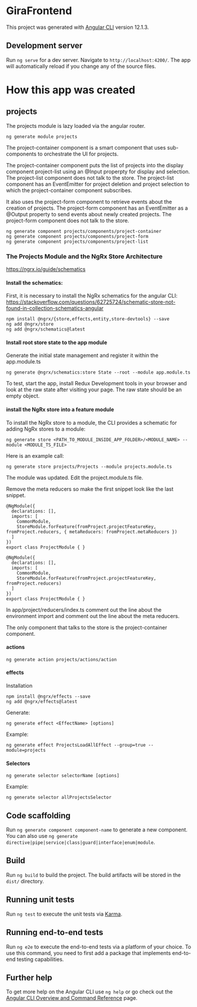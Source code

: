 # GiraFrontend

This project was generated with [Angular CLI](https://github.com/angular/angular-cli) version 12.1.3.

## Development server

Run `ng serve` for a dev server. Navigate to `http://localhost:4200/`. The app will automatically reload if you change any of the source files.



# How this app was created

## projects

The projects module is lazy loaded via the angular router.

```
ng generate module projects
```

The project-container component is a smart component that uses sub-components to orchestrate
the UI for projects.

The project-container component puts the list of projects into the display
component project-list using an @Input properpty for display and selection. The project-list component
does not talk to the store. The project-list component has an EventEmitter for project deletion
and project selection to which the project-container component subscribes.

It also uses the project-form component to retrieve events about the creation of projects.
The project-form component has an EventEmitter as a @Output property to send events about newly
created projects. The project-form component does not talk to the store.

```
ng generate component projects/components/project-container
ng generate component projects/components/project-form
ng generate component projects/components/project-list
```

### The Projects Module and the NgRx Store Architecture

https://ngrx.io/guide/schematics

#### Install the schematics:
First, it is necessary to install the NgRx schematics for the angular CLI:
https://stackoverflow.com/questions/62725724/schematic-store-not-found-in-collection-schematics-angular

```
npm install @ngrx/{store,effects,entity,store-devtools} --save
ng add @ngrx/store
ng add @ngrx/schematics@latest
```

#### Install root store state to the app module

Generate the initial state management and register it within the app.module.ts

```
ng generate @ngrx/schematics:store State --root --module app.module.ts
```

To test, start the app, install Redux Development tools in your browser and look at the
raw state after visiting your page. The raw state should be an empty object.

#### install the NgRx store into a feature module

To install the NgRx store to a module, the CLI provides a schematic for adding NgRx stores to a module:

```
ng generate store <PATH_TO_MODULE_INSIDE_APP_FOLDER>/<MODULE_NAME> --module <MODULE_TS_FILE>
```

Here is an example call:

```
ng generate store projects/Projects --module projects.module.ts
```

The module was updated. Edit the project.module.ts file.

Remove the meta reducers so make the first snippet look like the last snippet.

```
@NgModule({
  declarations: [],
  imports: [
    CommonModule,
    StoreModule.forFeature(fromProject.projectFeatureKey, fromProject.reducers, { metaReducers: fromProject.metaReducers })
  ]
})
export class ProjectModule { }
```

```
@NgModule({
  declarations: [],
  imports: [
    CommonModule,
    StoreModule.forFeature(fromProject.projectFeatureKey, fromProject.reducers)
  ]
})
export class ProjectModule { }
```

In app/project/reducers/index.ts comment out the line about the environment import
and comment out the line about the meta reducers.

The only component that talks to the store is the project-container component.

#### actions

```
ng generate action projects/actions/action
```

#### effects

Installation

```
npm install @ngrx/effects --save
ng add @ngrx/effects@latest
```

Generate:

```
ng generate effect <EffectName> [options]
```

Example:

```
ng generate effect ProjectsLoadAllEffect --group=true --module=projects
```

#### Selectors

```
ng generate selector selectorName [options]
```

Example:

```
ng generate selector allProjectsSelector
```


## Code scaffolding

Run `ng generate component component-name` to generate a new component. You can also use `ng generate directive|pipe|service|class|guard|interface|enum|module`.

## Build

Run `ng build` to build the project. The build artifacts will be stored in the `dist/` directory.

## Running unit tests

Run `ng test` to execute the unit tests via [Karma](https://karma-runner.github.io).

## Running end-to-end tests

Run `ng e2e` to execute the end-to-end tests via a platform of your choice. To use this command, you need to first add a package that implements end-to-end testing capabilities.

## Further help

To get more help on the Angular CLI use `ng help` or go check out the [Angular CLI Overview and Command Reference](https://angular.io/cli) page.
